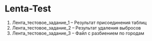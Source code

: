 # Lenta-Test
1)	Лента_тестовое_задание_1 – Результат присоединения таблиц
2)	Лента_тестовое_задание_2 – Результат удаления выбросов
3)	Лента_тестовое_задание_3 – Файл с разбиением по городам
